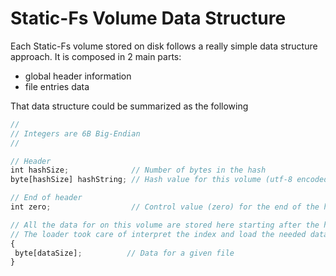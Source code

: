 # Static-Fs Volume Data Structure

Each Static-Fs volume stored on disk follows a really simple data structure approach. 
It is composed in 2 main parts:

- global header information
- file entries data

That data structure could be summarized as the following

```javascript
//
// Integers are 6B Big-Endian
//

// Header 
int hashSize;              // Number of bytes in the hash
byte[hashSize] hashString; // Hash value for this volume (utf-8 encoded string)

// End of header
int zero;                  // Control value (zero) for the end of the header

// All the data for on this volume are stored here starting after the header in sequence. 
// The loader took care of interpret the index and load the needed data as requested.
{
 byte[dataSize];          // Data for a given file
}
```
